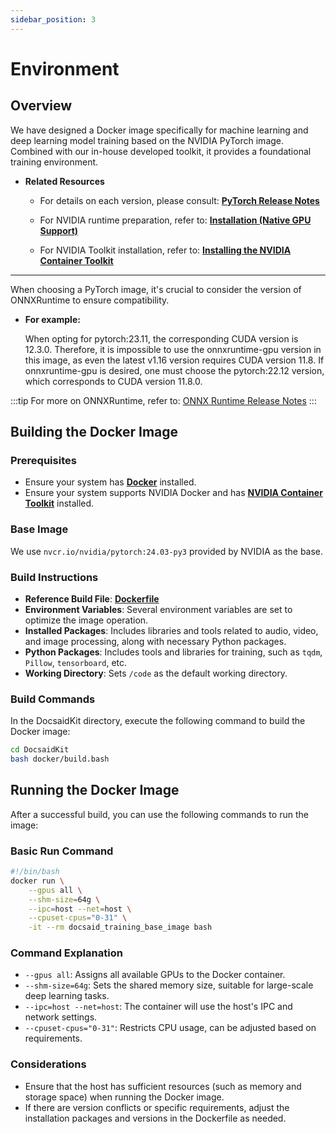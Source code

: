 ```yaml
---
sidebar_position: 3
---
```


# Environment

## Overview

We have designed a Docker image specifically for machine learning and deep learning model training based on the NVIDIA PyTorch image. Combined with our in-house developed toolkit, it provides a foundational training environment.

- **Related Resources**

    - For details on each version, please consult: [**PyTorch Release Notes**](https://docs.nvidia.com/deeplearning/frameworks/pytorch-release-notes/index.html)

    - For NVIDIA runtime preparation, refer to: [**Installation (Native GPU Support)**](https://github.com/NVIDIA/nvidia-docker/wiki/Installation-(Native-GPU-Support)#usage)

    - For NVIDIA Toolkit installation, refer to: [**Installing the NVIDIA Container Toolkit**](https://docs.nvidia.com/datacenter/cloud-native/container-toolkit/latest/install-guide.html)

---

When choosing a PyTorch image, it's crucial to consider the version of ONNXRuntime to ensure compatibility.

- **For example:**

    When opting for pytorch:23.11, the corresponding CUDA version is 12.3.0. Therefore, it is impossible to use the onnxruntime-gpu version in this image, as even the latest v1.16 version requires CUDA version 11.8. If onnxruntime-gpu is desired, one must choose the pytorch:22.12 version, which corresponds to CUDA version 11.8.0.

:::tip
For more on ONNXRuntime, refer to: [ONNX Runtime Release Notes](https://onnxruntime.ai/docs/execution-providers/CUDA-ExecutionProvider.html#requirements)
:::

## Building the Docker Image

### Prerequisites

- Ensure your system has [**Docker**](https://docs.docker.com/engine/install/) installed.
- Ensure your system supports NVIDIA Docker and has [**NVIDIA Container Toolkit**](https://docs.nvidia.com/datacenter/cloud-native/container-toolkit/latest/install-guide.html) installed.

### Base Image

We use `nvcr.io/nvidia/pytorch:24.03-py3` provided by NVIDIA as the base.

### Build Instructions

- **Reference Build File**: [**Dockerfile**](https://github.com/DocsaidLab/DocsaidKit/blob/main/docker/Dockerfile)
- **Environment Variables**: Several environment variables are set to optimize the image operation.
- **Installed Packages**: Includes libraries and tools related to audio, video, and image processing, along with necessary Python packages.
- **Python Packages**: Includes tools and libraries for training, such as `tqdm`, `Pillow`, `tensorboard`, etc.
- **Working Directory**: Sets `/code` as the default working directory.

### Build Commands

In the DocsaidKit directory, execute the following command to build the Docker image:

```bash
cd DocsaidKit
bash docker/build.bash
```

## Running the Docker Image

After a successful build, you can use the following commands to run the image:

### Basic Run Command

```bash
#!/bin/bash
docker run \
    --gpus all \
    --shm-size=64g \
    --ipc=host --net=host \
    --cpuset-cpus="0-31" \
    -it --rm docsaid_training_base_image bash
```

### Command Explanation

- `--gpus all`: Assigns all available GPUs to the Docker container.
- `--shm-size=64g`: Sets the shared memory size, suitable for large-scale deep learning tasks.
- `--ipc=host --net=host`: The container will use the host's IPC and network settings.
- `--cpuset-cpus="0-31"`: Restricts CPU usage, can be adjusted based on requirements.

### Considerations

- Ensure that the host has sufficient resources (such as memory and storage space) when running the Docker image.
- If there are version conflicts or specific requirements, adjust the installation packages and versions in the Dockerfile as needed.